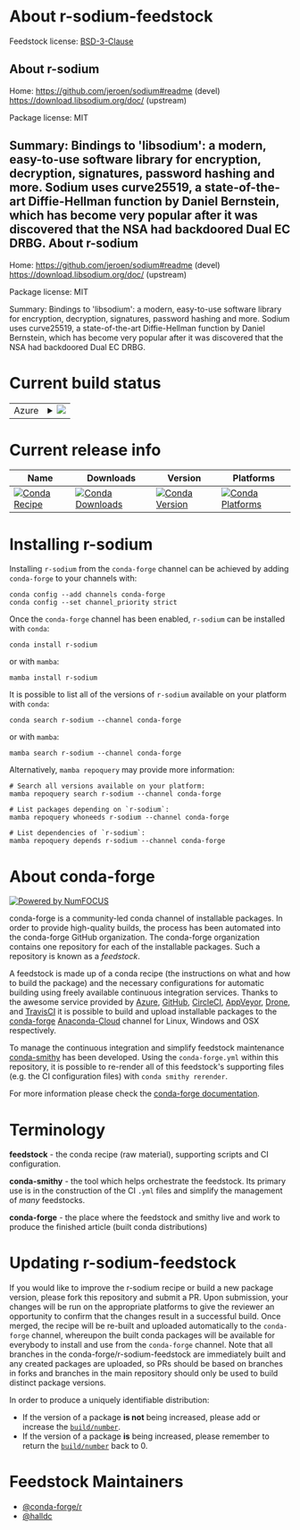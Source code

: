 About r-sodium-feedstock
========================

Feedstock license: [BSD-3-Clause](https://github.com/conda-forge/r-sodium-feedstock/blob/main/LICENSE.txt)

About r-sodium
--------------

Home: https://github.com/jeroen/sodium#readme (devel) https://download.libsodium.org/doc/ (upstream)

Package license: MIT

Summary: Bindings to 'libsodium': a modern, easy-to-use software library for encryption, decryption, signatures, password hashing and more. Sodium uses curve25519, a state-of-the-art Diffie-Hellman function by Daniel Bernstein, which has become very popular after it was discovered that the NSA had backdoored Dual EC DRBG.
About r-sodium
--------------

Home: https://github.com/jeroen/sodium#readme (devel) https://download.libsodium.org/doc/ (upstream)

Package license: MIT

Summary: Bindings to 'libsodium': a modern, easy-to-use software library for encryption, decryption, signatures, password hashing and more. Sodium uses curve25519, a state-of-the-art Diffie-Hellman function by Daniel Bernstein, which has become very popular after it was discovered that the NSA had backdoored Dual EC DRBG.

Current build status
====================


<table>
    
  <tr>
    <td>Azure</td>
    <td>
      <details>
        <summary>
          <a href="https://dev.azure.com/conda-forge/feedstock-builds/_build/latest?definitionId=1640&branchName=main">
            <img src="https://dev.azure.com/conda-forge/feedstock-builds/_apis/build/status/r-sodium-feedstock?branchName=main">
          </a>
        </summary>
        <table>
          <thead><tr><th>Variant</th><th>Status</th></tr></thead>
          <tbody><tr>
              <td>linux_64_r_base4.2</td>
              <td>
                <a href="https://dev.azure.com/conda-forge/feedstock-builds/_build/latest?definitionId=1640&branchName=main">
                  <img src="https://dev.azure.com/conda-forge/feedstock-builds/_apis/build/status/r-sodium-feedstock?branchName=main&jobName=linux&configuration=linux%20linux_64_r_base4.2" alt="variant">
                </a>
              </td>
            </tr><tr>
              <td>linux_64_r_base4.3</td>
              <td>
                <a href="https://dev.azure.com/conda-forge/feedstock-builds/_build/latest?definitionId=1640&branchName=main">
                  <img src="https://dev.azure.com/conda-forge/feedstock-builds/_apis/build/status/r-sodium-feedstock?branchName=main&jobName=linux&configuration=linux%20linux_64_r_base4.3" alt="variant">
                </a>
              </td>
            </tr><tr>
              <td>osx_64_r_base4.2</td>
              <td>
                <a href="https://dev.azure.com/conda-forge/feedstock-builds/_build/latest?definitionId=1640&branchName=main">
                  <img src="https://dev.azure.com/conda-forge/feedstock-builds/_apis/build/status/r-sodium-feedstock?branchName=main&jobName=osx&configuration=osx%20osx_64_r_base4.2" alt="variant">
                </a>
              </td>
            </tr><tr>
              <td>osx_64_r_base4.3</td>
              <td>
                <a href="https://dev.azure.com/conda-forge/feedstock-builds/_build/latest?definitionId=1640&branchName=main">
                  <img src="https://dev.azure.com/conda-forge/feedstock-builds/_apis/build/status/r-sodium-feedstock?branchName=main&jobName=osx&configuration=osx%20osx_64_r_base4.3" alt="variant">
                </a>
              </td>
            </tr><tr>
              <td>osx_arm64_r_base4.2</td>
              <td>
                <a href="https://dev.azure.com/conda-forge/feedstock-builds/_build/latest?definitionId=1640&branchName=main">
                  <img src="https://dev.azure.com/conda-forge/feedstock-builds/_apis/build/status/r-sodium-feedstock?branchName=main&jobName=osx&configuration=osx%20osx_arm64_r_base4.2" alt="variant">
                </a>
              </td>
            </tr><tr>
              <td>osx_arm64_r_base4.3</td>
              <td>
                <a href="https://dev.azure.com/conda-forge/feedstock-builds/_build/latest?definitionId=1640&branchName=main">
                  <img src="https://dev.azure.com/conda-forge/feedstock-builds/_apis/build/status/r-sodium-feedstock?branchName=main&jobName=osx&configuration=osx%20osx_arm64_r_base4.3" alt="variant">
                </a>
              </td>
            </tr><tr>
              <td>win_64</td>
              <td>
                <a href="https://dev.azure.com/conda-forge/feedstock-builds/_build/latest?definitionId=1640&branchName=main">
                  <img src="https://dev.azure.com/conda-forge/feedstock-builds/_apis/build/status/r-sodium-feedstock?branchName=main&jobName=win&configuration=win%20win_64_" alt="variant">
                </a>
              </td>
            </tr>
          </tbody>
        </table>
      </details>
    </td>
  </tr>
</table>

Current release info
====================

| Name | Downloads | Version | Platforms |
| --- | --- | --- | --- |
| [![Conda Recipe](https://img.shields.io/badge/recipe-r--sodium-green.svg)](https://anaconda.org/conda-forge/r-sodium) | [![Conda Downloads](https://img.shields.io/conda/dn/conda-forge/r-sodium.svg)](https://anaconda.org/conda-forge/r-sodium) | [![Conda Version](https://img.shields.io/conda/vn/conda-forge/r-sodium.svg)](https://anaconda.org/conda-forge/r-sodium) | [![Conda Platforms](https://img.shields.io/conda/pn/conda-forge/r-sodium.svg)](https://anaconda.org/conda-forge/r-sodium) |

Installing r-sodium
===================

Installing `r-sodium` from the `conda-forge` channel can be achieved by adding `conda-forge` to your channels with:

```
conda config --add channels conda-forge
conda config --set channel_priority strict
```

Once the `conda-forge` channel has been enabled, `r-sodium` can be installed with `conda`:

```
conda install r-sodium
```

or with `mamba`:

```
mamba install r-sodium
```

It is possible to list all of the versions of `r-sodium` available on your platform with `conda`:

```
conda search r-sodium --channel conda-forge
```

or with `mamba`:

```
mamba search r-sodium --channel conda-forge
```

Alternatively, `mamba repoquery` may provide more information:

```
# Search all versions available on your platform:
mamba repoquery search r-sodium --channel conda-forge

# List packages depending on `r-sodium`:
mamba repoquery whoneeds r-sodium --channel conda-forge

# List dependencies of `r-sodium`:
mamba repoquery depends r-sodium --channel conda-forge
```


About conda-forge
=================

[![Powered by
NumFOCUS](https://img.shields.io/badge/powered%20by-NumFOCUS-orange.svg?style=flat&colorA=E1523D&colorB=007D8A)](https://numfocus.org)

conda-forge is a community-led conda channel of installable packages.
In order to provide high-quality builds, the process has been automated into the
conda-forge GitHub organization. The conda-forge organization contains one repository
for each of the installable packages. Such a repository is known as a *feedstock*.

A feedstock is made up of a conda recipe (the instructions on what and how to build
the package) and the necessary configurations for automatic building using freely
available continuous integration services. Thanks to the awesome service provided by
[Azure](https://azure.microsoft.com/en-us/services/devops/), [GitHub](https://github.com/),
[CircleCI](https://circleci.com/), [AppVeyor](https://www.appveyor.com/),
[Drone](https://cloud.drone.io/welcome), and [TravisCI](https://travis-ci.com/)
it is possible to build and upload installable packages to the
[conda-forge](https://anaconda.org/conda-forge) [Anaconda-Cloud](https://anaconda.org/)
channel for Linux, Windows and OSX respectively.

To manage the continuous integration and simplify feedstock maintenance
[conda-smithy](https://github.com/conda-forge/conda-smithy) has been developed.
Using the ``conda-forge.yml`` within this repository, it is possible to re-render all of
this feedstock's supporting files (e.g. the CI configuration files) with ``conda smithy rerender``.

For more information please check the [conda-forge documentation](https://conda-forge.org/docs/).

Terminology
===========

**feedstock** - the conda recipe (raw material), supporting scripts and CI configuration.

**conda-smithy** - the tool which helps orchestrate the feedstock.
                   Its primary use is in the construction of the CI ``.yml`` files
                   and simplify the management of *many* feedstocks.

**conda-forge** - the place where the feedstock and smithy live and work to
                  produce the finished article (built conda distributions)


Updating r-sodium-feedstock
===========================

If you would like to improve the r-sodium recipe or build a new
package version, please fork this repository and submit a PR. Upon submission,
your changes will be run on the appropriate platforms to give the reviewer an
opportunity to confirm that the changes result in a successful build. Once
merged, the recipe will be re-built and uploaded automatically to the
`conda-forge` channel, whereupon the built conda packages will be available for
everybody to install and use from the `conda-forge` channel.
Note that all branches in the conda-forge/r-sodium-feedstock are
immediately built and any created packages are uploaded, so PRs should be based
on branches in forks and branches in the main repository should only be used to
build distinct package versions.

In order to produce a uniquely identifiable distribution:
 * If the version of a package **is not** being increased, please add or increase
   the [``build/number``](https://docs.conda.io/projects/conda-build/en/latest/resources/define-metadata.html#build-number-and-string).
 * If the version of a package **is** being increased, please remember to return
   the [``build/number``](https://docs.conda.io/projects/conda-build/en/latest/resources/define-metadata.html#build-number-and-string)
   back to 0.

Feedstock Maintainers
=====================

* [@conda-forge/r](https://github.com/conda-forge/r/)
* [@halldc](https://github.com/halldc/)

